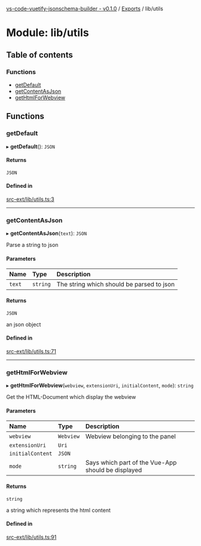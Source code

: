 [vs-code-vuetify-jsonschema-builder - v0.1.0](../README.md) / [Exports](../modules.md) / lib/utils

# Module: lib/utils

## Table of contents

### Functions

- [getDefault](lib_utils.md#getdefault)
- [getContentAsJson](lib_utils.md#getcontentasjson)
- [getHtmlForWebview](lib_utils.md#gethtmlforwebview)

## Functions

### getDefault

▸ **getDefault**(): `JSON`

#### Returns

`JSON`

#### Defined in

[src-ext/lib/utils.ts:3](https://github.com/FlowSquad/vs-code-vuetify-jsonschema-builder/blob/d75cf16/src-ext/lib/utils.ts#L3)

___

### getContentAsJson

▸ **getContentAsJson**(`text`): `JSON`

Parse a string to json

#### Parameters

| Name | Type | Description |
| :------ | :------ | :------ |
| `text` | `string` | The string which should be parsed to json |

#### Returns

`JSON`

an json object

#### Defined in

[src-ext/lib/utils.ts:71](https://github.com/FlowSquad/vs-code-vuetify-jsonschema-builder/blob/d75cf16/src-ext/lib/utils.ts#L71)

___

### getHtmlForWebview

▸ **getHtmlForWebview**(`webview`, `extensionUri`, `initialContent`, `mode`): `string`

Get the HTML-Document which display the webview

#### Parameters

| Name | Type | Description |
| :------ | :------ | :------ |
| `webview` | `Webview` | Webview belonging to the panel |
| `extensionUri` | `Uri` |  |
| `initialContent` | `JSON` |  |
| `mode` | `string` | Says which part of the Vue-App should be displayed |

#### Returns

`string`

a string which represents the html content

#### Defined in

[src-ext/lib/utils.ts:91](https://github.com/FlowSquad/vs-code-vuetify-jsonschema-builder/blob/d75cf16/src-ext/lib/utils.ts#L91)
